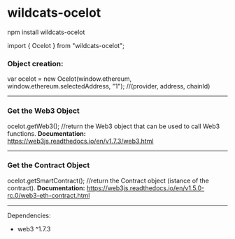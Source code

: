 # wildcats-ocelot

npm install wildcats-ocelot

import { Ocelot } from "wildcats-ocelot";


### Object creation:
var ocelot = new Ocelot(window.ethereum, window.ethereum.selectedAddress, "1"); //(provider, address, chainId)

------------

### Get the Web3 Object
ocelot.getWeb3(); //return the Web3 object that can be used to call Web3 functions.
**Documentation:** https://web3js.readthedocs.io/en/v1.7.3/web3.html

------------


### Get the Contract Object
ocelot.getSmartContract(); //return the Contract object (istance of the contract).
**Documentation:** https://web3js.readthedocs.io/en/v1.5.0-rc.0/web3-eth-contract.html

------------


Dependencies:
* web3 ^1.7.3